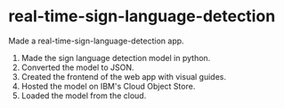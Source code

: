 # real-time-sign-language-detection

Made a real-time-sign-language-detection app.

1) Made the sign language detection model in python.
2) Converted the model to JSON.
3) Created the frontend of the web app with visual guides.
4) Hosted the model on IBM's Cloud Object Store.
5) Loaded the model from the cloud.

